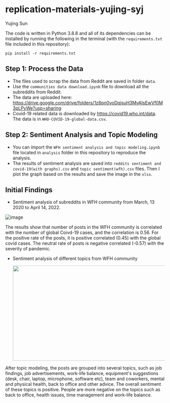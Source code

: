 # replication-materials-yujing-syj

Yujing Sun

The code is written in Python 3.8.8 and all of its dependencies can be installed by running the following in the terminal (with the `requirements.txt` file included in this repository):

```
pip install -r requirements.txt
```

## Step 1: Process the Data

- The files used to scrap the data from Reddit are saved in folder `data`. 
- Use the `communities data download.ipynb` file to download all the subreddits from Reddit.  
- The data are uploaded here: https://drive.google.com/drive/folders/1z8pn0voDqjsuH3MyAIsEwVf0M3pLPyWe?usp=sharing 
- Covid-19 related data is downloaded by https://covid19.who.int/data. The data is in `WHO-COVID-19-global-data.csv`.

## Step 2: Sentiment Analysis and Topic Modeling

- You can import the `WFH sentiment analysis and topic modeling.ipynb` file located in `analysis` folder in this repository to reproduce the analysis.  
- The results of sentiment analysis are saved into `reddits sentiment and covid-19(with graphs).csv` and `topic sentiment(wfh).csv` files. Then I plot the graph based on the results and save the image in the `xlsx`.

## Initial Findings
- Sentiment analysis of subreddits in WFH community from March, 13 2020 to April 14, 2022.  

![image](https://user-images.githubusercontent.com/89925326/165013420-a0e64e67-0bcc-4c7b-b592-6e6341c10cfb.png)

The results show that number of posts in the WFH community is correlated with the number of global Coivd-19 cases, and the correlation is 0.56. For the positive rate of the posts, it is positive correlated (0.45) with the global covid cases. The neutral rate of posts is negative correlated (-0.57) with the severity of pandemic. 

- Sentiment analysis of different topics from WFH community  

  <img src="https://user-images.githubusercontent.com/89925326/165011135-e5570eee-4ef3-4836-90d9-682f3a1b8964.png" width="500" height="300">

After topic modeling, the posts are grouped into several topics, such as job findings, job advertisements, work-life balance, equipment's suggestions (desk, chair, laptop, microphone, software etc), team and coworkers, mental and physical health, back to office and other advice. The overall sentiment of these topics is positive. People are more negative on the topics such as back to office, health issues, time management and work-life balance.
